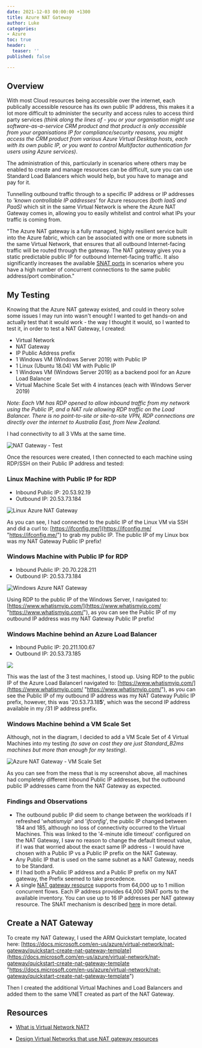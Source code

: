 ```yaml
---
date: 2021-12-03 00:00:00 +1300
title: Azure NAT Gateway
author: Luke
categories:
- Azure
toc: true
header:
  teaser: ''
published: false

---
```

## Overview

With most Cloud resources being accessible over the internet, each publically accessible resource has its own public IP address, this makes it a lot more difficult to administer the security and access rules to access third party services _(think along the lines of - you or your organisation might use software-as-a-service CRM product and that product is only accessible from your organisations IP for compliance/security reasons, you might access the CRM product from various Azure Virtual Desktop hosts, each with its own public IP, or you want to control Multifactor authentication for users using Azure services)_.

The administration of this, particularly in scenarios where others may be enabled to create and manage resources can be difficult, sure you can use Standard Load Balancers which would help, but you have to manage and pay for it.

Tunnelling outbound traffic through to a specific IP address or IP addresses to _'known controllable IP addresses_' for Azure resources _(both IaaS and PaaS)_ which sit in the same Virtual Network is where the Azure NAT Gateway comes in, allowing you to easily whitelist and control what IPs your traffic is coming from.

"The Azure NAT gateway is a fully managed, highly resilient service built into the Azure fabric, which can be associated with one or more subnets in the same Virtual Network, that ensures that all outbound Internet-facing traffic will be routed through the gateway. The NAT gateway gives you a static predictable public IP for outbound Internet-facing traffic. It also significantly increases the available [SNAT ports](https://docs.microsoft.com/en-us/azure/app-service/troubleshoot-intermittent-outbound-connection-errors) in scenarios where you have a high number of concurrent connections to the same public address/port combination."

## My Testing

Knowing that the Azure NAT gateway existed, and could in theory solve some issues I may run into wasn't enough! I wanted to get hands-on and actually test that it would work - the way I thought it would, so I wanted to test it, in order to test a NAT Gateway, I created:

* Virtual Network
* NAT Gateway
* IP Public Address prefix
* 1 Windows VM (Windows Server 2019) with Public IP
* 1 Linux (Ubuntu 18.04) VM with Public IP
* 1 Windows VM (Windows Server 2019) as a backend pool for an Azure Load Balancer
* Virtual Machine Scale Set with 4 instances (each with Windows Server 2019)

_Note: Each VM has RDP opened to allow inbound traffic from my network using the Public IP, and a NAT rule allowing RDP traffic on the Load Balancer. There is no point-to-site or site-to-site VPN, RDP connections are directly over the internet to Australia East, from New Zealand._

I had connectivity to all 3 VMs at the same time.

![NAT Gateway - Test](/uploads/natgw_test.png "NAT Gateway - Test") 

Once the resources were created, I then connected to each machine using RDP/SSH on their Public IP address and tested:

### Linux Machine with Public IP for RDP

* Inbound Public IP: 20.53.92.19
* Outbound IP: 20.53.73.184

![Linux Azure NAT Gateway](/uploads/linux_ubuntu_nat_test.png "Linux Azure NAT Gateway")

As you can see, I had connected to the public IP of the Linux VM via SSH and did a curl to: [https://ifconfig.me/](https://ifconfig.me/ "https://ifconfig.me/") to grab my public IP. The public IP of my Linux box was my NAT Gateway Public IP prefix!

### Windows Machine with Public IP for RDP

* Inbound Public IP: 20.70.228.211
* Outbound IP: 20.53.73.184

![Windows Azure NAT Gateway](/uploads/window_nat_test.png "Windows Azure NAT Gateway")

Using RDP to the public IP of the Windows Server, I navigated to: [https://www.whatismyip.com/](https://www.whatismyip.com/  "https://www.whatismyip.com/"), as you can see the Public IP of my outbound IP address was my NAT Gateway Public IP prefix!

### Windows Machine behind an Azure Load Balancer

* Inbound Public IP: 20.211.100.67
* Outbound IP: 20.53.73.185

![](/uploads/windows_nat_test_loadbalancer.png)

This was the last of the 3 test machines, I stood up. Using RDP to the public IP of the Azure Load BalancerI navigated to: [https://www.whatismyip.com/](https://www.whatismyip.com/ "https://www.whatismyip.com/"), as you can see the Public IP of my outbound IP address was my NAT Gateway Public IP prefix, however, this was '20.53.73.18**5**', which was the second IP address available in my /31 IP address prefix.

### Windows Machine behind a VM Scale Set

Although, not in the diagram, I decided to add a VM Scale Set of 4 Virtual Machines into my testing _(to save on cost they are just Standard_B2ms machines but more than enough for my testing)_.

![Azure NAT Gateway - VM Scale Set](/uploads/vmss_nat_test.png "Azure NAT Gateway - VM Scale Set")

As you can see from the mess that is my screenshot above, all machines had completely different inbound Public IP addresses, but the outbound public IP addresses came from the NAT Gateway as expected.

### Findings and Observations

* The outbound public IP did seem to change between the workloads if I refreshed '_whatismyip_' and '_ifconfig_', the public IP changed between 184 and 185, although no loss of connectivity occurred to the Virtual Machines. This was linked to the '4-minute idle timeout' configured on the NAT Gateway, I saw no reason to change the default timeout value, if I was that worried about the exact same IP address - I would have chosen with a Public IP vs a Public IP prefix on the NAT Gateway.
* Any Public IP that is used on the same subnet as a NAT Gateway, needs to be Standard.
* If I had both a Public IP address and a Public IP prefix on my NAT gateway, the Prefix seemed to take precedence.
* A single [NAT gateway resource](https://docs.microsoft.com/en-us/azure/virtual-network/nat-gateway/nat-gateway-resource) supports from 64,000 up to 1 million concurrent flows. Each IP address provides 64,000 SNAT ports to the available inventory. You can use up to 16 IP addresses per NAT gateway resource. The SNAT mechanism is described [here](https://docs.microsoft.com/en-us/azure/virtual-network/nat-gateway/nat-gateway-resource#source-network-address-translation) in more detail.

## Create a NAT Gateway

To create my NAT Gateway, I used the ARM Quickstart template, located here: [https://docs.microsoft.com/en-us/azure/virtual-network/nat-gateway/quickstart-create-nat-gateway-template](https://docs.microsoft.com/en-us/azure/virtual-network/nat-gateway/quickstart-create-nat-gateway-template "https://docs.microsoft.com/en-us/azure/virtual-network/nat-gateway/quickstart-create-nat-gateway-template")

Then I created the additional Virtual Machines and Load Balancers and added them to the same VNET created as part of the NAT Gateway.

## Resources

* [What is Virtual Network NAT?]()


* [Design Virtual Networks that use NAT gateway resources]()